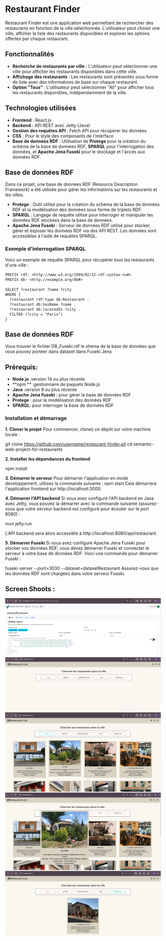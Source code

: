 # Restaurant Finder

Restaurant Finder est une application web permettant de rechercher des restaurants en fonction de la ville sélectionnée. L'utilisateur peut choisir une ville, afficher la liste des restaurants disponibles et explorer les options offertes par chaque restaurant.

## Fonctionnalités

- **Recherche de restaurants par ville** : L'utilisateur peut sélectionner une ville pour afficher les restaurants disponibles dans cette ville.
- **Affichage des restaurants** : Les restaurants sont présentés sous forme de liste avec des informations de base sur chaque restaurant.
- **Option "Tous"** : L'utilisateur peut sélectionner "All" pour afficher tous les restaurants disponibles, indépendamment de la ville.

## Technologies utilisées

- **Frontend** : React.js
- **Backend** : API REST avec Jetty (Java)
- **Gestion des requêtes API** : Fetch API pour récupérer les données
- **CSS** : Pour le style des composants de l'interface
- **Base de données RDF** : Utilisation de **Protege** pour la création du schéma de la base de données RDF, **SPARQL** pour l'interrogation des données, et **Apache Jena Fuseki** pour le stockage et l'accès aux données RDF.

## Base de données RDF

Dans ce projet, une base de données RDF (Resource Description Framework) a été utilisée pour gérer les informations sur les restaurants et les villes.

- **Protege** : Outil utilisé pour la création du schéma de la base de données RDF et la modélisation des données sous forme de triplets RDF.
- **SPARQL** : Langage de requête utilisé pour interroger et manipuler les données RDF stockées dans la base de données.
- **Apache Jena Fuseki** : Serveur de données RDF utilisé pour stocker, gérer et exposer les données RDF via des API REST. Les données sont accessibles à l'aide de requêtes SPARQL.

### Exemple d'interrogation SPARQL

Voici un exemple de requête SPARQL pour récupérer tous les restaurants d'une ville :

```sparql
PREFIX rdf: <http://www.w3.org/1999/02/22-rdf-syntax-ns#>
PREFIX db: <http://example.org/db#>

SELECT ?restaurant ?name ?city
WHERE {
  ?restaurant rdf:type db:Restaurant .
  ?restaurant db:hasName ?name .
  ?restaurant db:locatedIn ?city .
  FILTER (?city = "Paris")
}
```
## Base de données RDF
Vous trouver le fichier DB_Fuseki.rdf le shema de la base de données que vous pouvez porteer dans dataset dans Fuseki Jena 



## Prérequis:
- **Node.js** :version 14 ou plus récente
- **npm ** :gestionnaire de paquets Node.js
- **Java** :version 8 ou plus récente
- **Apache Jena Fuseki** : pour gérer la base de données RDF
- **Protege** : pour la modélisation des données RDF
- **SPARQL**:  pour interroger la base de données RDF


### Installation et démarrage
**1. Cloner le projet**
Pour commencer, clonez ce dépôt sur votre machine locale :

git clone https://github.com/username/restaurant-finder.git
cd semantic-web-project-for-restaurants


**2. Installer les dépendances du frontend**

npm install

**3. Démarrer le serveur**
Pour démarrer l'application en mode développement, utilisez la commande suivante :
npm start
Cela démarrera l'application frontend sur http://localhost:3000.

**4. Démarrer l'API backend**
Si vous avez configuré l'API backend en Java avec Jetty, vous pouvez la démarrer avec la commande suivante (assurez-vous que votre serveur backend est configuré pour écouter sur le port 8080) :

mvn jetty:run

L'API backend sera alors accessible à http://localhost:8080/api/restaurant.

**5. Démarrer Fuseki**
Si vous avez configuré Apache Jena Fuseki pour stocker vos données RDF, vous devez démarrer Fuseki et connecter le serveur à votre base de données RDF. Voici une commande pour démarrer Fuseki :

fuseki-server --port=3030 --dataset=datasetRestaurant
Assurez-vous que les données RDF sont chargées dans votre serveur Fuseki.


## Screen Shoots : 
![Screenshot Apache Jena Fuseki](screenshots/apachejena.png)
![Screenshot 1](screenshots/1.png)
![Screenshot 2](screenshots/2.png)
![Screenshot 3](screenshots/3.png)
![Screenshot 4](screenshots/4.png)


